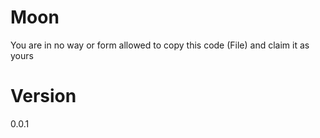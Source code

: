 # Moon
You are in no way or form allowed to copy this code (File) and claim it as yours

# Version
0.0.1
